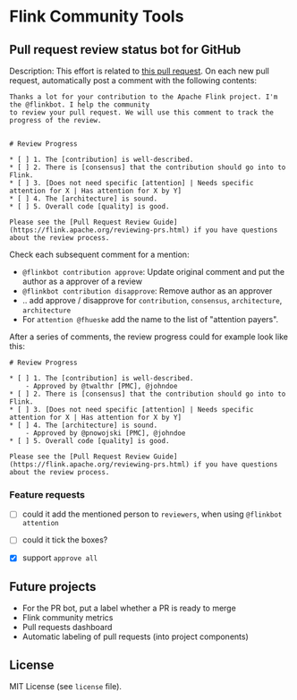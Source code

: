 # Flink Community Tools

## Pull request review status bot for GitHub

Description: This effort is related to [this pull request](https://github.com/apache/flink/pull/6873).
On each new pull request, automatically post a comment with the following contents:
```
Thanks a lot for your contribution to the Apache Flink project. I'm the @flinkbot. I help the community
to review your pull request. We will use this comment to track the progress of the review.


# Review Progress

* [ ] 1. The [contribution] is well-described.
* [ ] 2. There is [consensus] that the contribution should go into to Flink.
* [ ] 3. [Does not need specific [attention] | Needs specific attention for X | Has attention for X by Y]
* [ ] 4. The [architecture] is sound.
* [ ] 5. Overall code [quality] is good.

Please see the [Pull Request Review Guide](https://flink.apache.org/reviewing-prs.html) if you have questions about the review process.
```

Check each subsequent comment for a mention:

* `@flinkbot contribution approve`: Update original comment and put the author as a approver of a review
* `@flinkbot contribution disapprove`: Remove author as an approver
* .. add approve / disapprove for `contribution`, `consensus`, `architecture`, `architecture`
* For `attention @fhueske` add the name to the list of "attention payers".

After a series of comments, the review progress could for example look like this:

```
# Review Progress

* [ ] 1. The [contribution] is well-described.
    - Approved by @twalthr [PMC], @johndoe 
* [ ] 2. There is [consensus] that the contribution should go into to Flink.
* [ ] 3. [Does not need specific [attention] | Needs specific attention for X | Has attention for X by Y]
* [ ] 4. The [architecture] is sound.
    - Approved by @pnowojski [PMC], @johndoe
* [ ] 5. Overall code [quality] is good.

Please see the [Pull Request Review Guide](https://flink.apache.org/reviewing-prs.html) if you have questions about the review process.
```

### Feature requests

* [ ] could it add the mentioned person to `reviewers`, when using `@flinkbot attention`
* [ ] could it tick the boxes?
* [x] support `approve all`


## Future projects
* For the PR bot, put a label whether a PR is ready to merge
* Flink community metrics
* Pull requests dashboard
* Automatic labeling of pull requests (into project components)

## License

MIT License (see `license` file).
